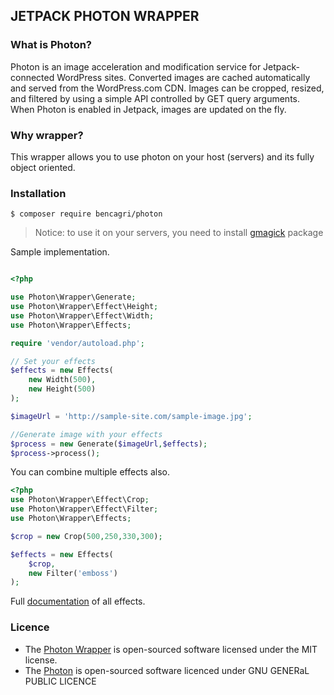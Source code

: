 ## JETPACK PHOTON WRAPPER

### What is Photon?

Photon is an image acceleration and modification service for Jetpack-connected WordPress sites. Converted images are cached automatically and served from the WordPress.com CDN. Images can be cropped, resized, and filtered by using a simple API controlled by GET query arguments. When Photon is enabled in Jetpack, images are updated on the fly.

### Why wrapper?

This wrapper allows you to use photon on your host (servers) and its fully object oriented.


### Installation

```
$ composer require bencagri/photon
```

> Notice: to use it on your servers, you need to install [gmagick](https://pecl.php.net/package/gmagick) package

Sample implementation.
```php

<?php

use Photon\Wrapper\Generate;
use Photon\Wrapper\Effect\Height;
use Photon\Wrapper\Effect\Width;
use Photon\Wrapper\Effects;

require 'vendor/autoload.php';

// Set your effects
$effects = new Effects(
    new Width(500),
    new Height(500)
);

$imageUrl = 'http://sample-site.com/sample-image.jpg';

//Generate image with your effects
$process = new Generate($imageUrl,$effects);
$process->process();
```

You can combine multiple effects also.

```php
<?php
use Photon\Wrapper\Effect\Crop;
use Photon\Wrapper\Effect\Filter;
use Photon\Wrapper\Effects;

$crop = new Crop(500,250,330,300);

$effects = new Effects(
    $crop,
    new Filter('emboss')
);
```

Full [documentation](examples/readme.md) of all effects.


### Licence
* The [Photon Wrapper](LICENCE) is open-sourced software licensed under the MIT license.
* The [Photon](https://code.trac.wordpress.org/browser/photon/LICENSE) is open-sourced software licenced under GNU GENERaL PUBLIC LICENCE
